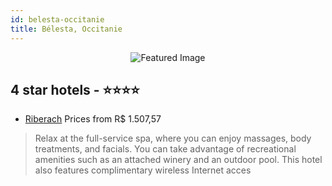 ```yaml
---
id: belesta-occitanie
title: Bélesta, Occitanie
---
```


<center><img src="https://i.travelapi.com/hotels/4000000/4000000/3991400/3991382/4c589b0a_z.jpg" alt="Featured Image" /></center>


##  4 star hotels - ⭐️⭐️⭐️⭐️

-    [Riberach](https://us.hurb.com/hotels/belesta/riberach-JNP-JP218740?cmp=18055) Prices from R$ 1.507,57
   > Relax at the full-service spa, where you can enjoy massages, body treatments, and facials. You can take advantage of recreational amenities such as an attached winery and an outdoor pool. This hotel also features complimentary wireless Internet acces
